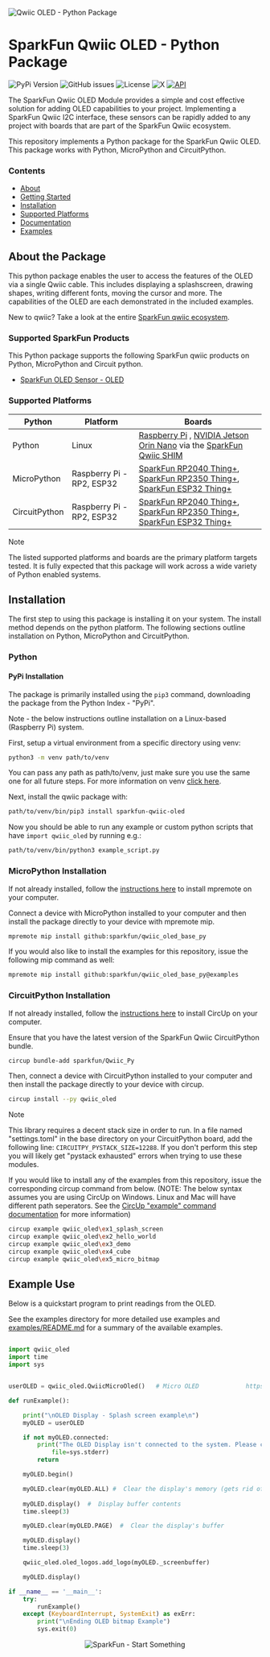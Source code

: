 ![Qwiic OLED - Python Package](docs/images/gh-banner.png "qwiic OLED Python Package")

# SparkFun Qwiic OLED - Python Package

![PyPi Version](https://img.shields.io/pypi/v/sparkfun_qwiic_oled_base)
![GitHub issues](https://img.shields.io/github/issues/sparkfun/qwiic_oled_base_py)
![License](https://img.shields.io/github/license/sparkfun/qwiic_oled_base_py)
![X](https://img.shields.io/twitter/follow/sparkfun)
[![API](https://img.shields.io/badge/API%20Reference-blue)](https://docs.sparkfun.com/qwiic_oled_base_py/classqwiic__oled_1_1qwiic__oled__base_1_1_qwiic_oled_base.html)

The SparkFun Qwiic OLED Module provides a simple and cost effective solution for adding OLED capabilities to your project. Implementing a SparkFun Qwiic I2C interface, these sensors can be rapidly added to any project with boards that are part of the SparkFun Qwiic ecosystem.

This repository implements a Python package for the SparkFun Qwiic OLED. This package works with Python, MicroPython and CircuitPython.

### Contents

* [About](#about-the-package)
* [Getting Started](#getting-started)
* [Installation](#installation)
* [Supported Platforms](#supported-platforms)
* [Documentation](https://docs.sparkfun.com/qwiic_oled_base_py/classqwiic__oled_1_1qwiic__oled__base_1_1_qwiic_oled_base.html)
* [Examples](#examples)

## About the Package

This python package enables the user to access the features of the OLED via a single Qwiic cable. This includes displaying a splashscreen, drawing shapes, writing different fonts, moving the cursor and more. The capabilities of the OLED are each demonstrated in the included examples.

New to qwiic? Take a look at the entire [SparkFun qwiic ecosystem](https://www.sparkfun.com/qwiic).

### Supported SparkFun Products

This Python package supports the following SparkFun qwiic products on Python, MicroPython and Circuit python. 

* [SparkFun OLED Sensor - OLED](http://www.sparkfun.com/qwiic)

### Supported Platforms

| Python | Platform | Boards |
|--|--|--|
| Python | Linux | [Raspberry Pi](https://www.sparkfun.com/raspberry-pi-5-8gb.html) , [NVIDIA Jetson Orin Nano](https://www.sparkfun.com/nvidia-jetson-orin-nano-developer-kit.html) via the [SparkFun Qwiic SHIM](https://www.sparkfun.com/sparkfun-qwiic-shim-for-raspberry-pi.html) |
| MicroPython | Raspberry Pi - RP2, ESP32 | [SparkFun RP2040 Thing+](https://www.sparkfun.com/sparkfun-thing-plus-rp2040.html), [SparkFun RP2350 Thing+](https://www.sparkfun.com/sparkfun-thing-plus-rp2350.html), [SparkFun ESP32 Thing+](https://www.sparkfun.com/sparkfun-thing-plus-esp32-wroom-usb-c.html)
|CircuitPython | Raspberry Pi - RP2, ESP32 | [SparkFun RP2040 Thing+](https://www.sparkfun.com/sparkfun-thing-plus-rp2040.html), [SparkFun RP2350 Thing+](https://www.sparkfun.com/sparkfun-thing-plus-rp2350.html), [SparkFun ESP32 Thing+](https://www.sparkfun.com/sparkfun-thing-plus-esp32-wroom-usb-c.html)

> [!NOTE]
> The listed supported platforms and boards are the primary platform targets tested. It is fully expected that this package will work across a wide variety of Python enabled systems. 

## Installation 

The first step to using this package is installing it on your system. The install method depends on the python platform. The following sections outline installation on Python, MicroPython and CircuitPython.

### Python 

#### PyPi Installation

The package is primarily installed using the `pip3` command, downloading the package from the Python Index - "PyPi". 

Note - the below instructions outline installation on a Linux-based (Raspberry Pi) system.

First, setup a virtual environment from a specific directory using venv:
```sh
python3 -m venv path/to/venv
```
You can pass any path as path/to/venv, just make sure you use the same one for all future steps. For more information on venv [click here](https://docs.python.org/3/library/venv.html).

Next, install the qwiic package with:
```sh
path/to/venv/bin/pip3 install sparkfun-qwiic-oled
```
Now you should be able to run any example or custom python scripts that have `import qwiic_oled` by running e.g.:
```sh
path/to/venv/bin/python3 example_script.py
```

### MicroPython Installation
If not already installed, follow the [instructions here](https://docs.micropython.org/en/latest/reference/mpremote.html) to install mpremote on your computer.

Connect a device with MicroPython installed to your computer and then install the package directly to your device with mpremote mip.
```sh
mpremote mip install github:sparkfun/qwiic_oled_base_py
```

If you would also like to install the examples for this repository, issue the following mip command as well:
```sh
mpremote mip install github:sparkfun/qwiic_oled_base_py@examples
```

### CircuitPython Installation
If not already installed, follow the [instructions here](https://docs.circuitpython.org/projects/circup/en/latest/#installation) to install CircUp on your computer.

Ensure that you have the latest version of the SparkFun Qwiic CircuitPython bundle. 
```sh
circup bundle-add sparkfun/Qwiic_Py
```

Then, connect a device with CircuitPython installed to your computer and then install the package directly to your device with circup.
```sh
circup install --py qwiic_oled
```

> [!NOTE]
> This library requires a decent stack size in order to run. In a file named "settings.toml" in the base directory on your CircuitPython board,
> add the following line: ```CIRCUITPY_PYSTACK_SIZE=12288```. If you don't perform this step you will likely get "pystack exhausted" errors when trying to use these modules.

If you would like to install any of the examples from this repository, issue the corresponding circup command from below. (NOTE: The below syntax assumes you are using CircUp on Windows. Linux and Mac will have different path seperators. See the [CircUp "example" command documentation](https://learn.adafruit.com/keep-your-circuitpython-libraries-on-devices-up-to-date-with-circup/example-command) for more information)

```sh
circup example qwiic_oled\ex1_splash_screen
circup example qwiic_oled\ex2_hello_world
circup example qwiic_oled\ex3_demo
circup example qwiic_oled\ex4_cube
circup example qwiic_oled\ex5_micro_bitmap
```

Example Use
 ---------------
Below is a quickstart program to print readings from the OLED.

See the examples directory for more detailed use examples and [examples/README.md](https://github.com/sparkfun/qwiic_oled_base_py/blob/main/examples/README.md) for a summary of the available examples.

```python

import qwiic_oled
import time
import sys


userOLED = qwiic_oled.QwiicMicroOled()   # Micro OLED             https://www.sparkfun.com/products/14532

def runExample():

    print("\nOLED Display - Splash screen example\n")
    myOLED = userOLED

    if not myOLED.connected:
        print("The OLED Display isn't connected to the system. Please check your connection", \
            file=sys.stderr)
        return

    myOLED.begin()

    myOLED.clear(myOLED.ALL) #  Clear the display's memory (gets rid of artifacts)
  
    myOLED.display()  #  Display buffer contents
    time.sleep(3)

    myOLED.clear(myOLED.PAGE)  #  Clear the display's buffer

    myOLED.display()
    time.sleep(3)

    qwiic_oled.oled_logos.add_logo(myOLED._screenbuffer)

    myOLED.display()

if __name__ == '__main__':
    try:
        runExample()
    except (KeyboardInterrupt, SystemExit) as exErr:
        print("\nEnding OLED bitmap Example")
        sys.exit(0)

```
<p align="center">
<img src="https://cdn.sparkfun.com/assets/custom_pages/3/3/4/dark-logo-red-flame.png" alt="SparkFun - Start Something">
</p>
